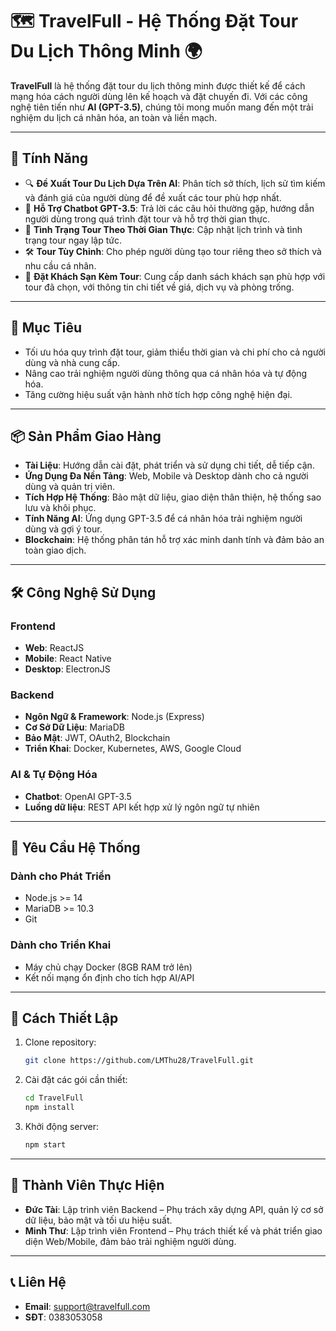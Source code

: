 
# 🗺️ TravelFull - Hệ Thống Đặt Tour Du Lịch Thông Minh 🌍

**TravelFull** là hệ thống đặt tour du lịch thông minh được thiết kế để cách mạng hóa cách người dùng lên kế hoạch và đặt chuyến đi. Với các công nghệ tiên tiến như **AI (GPT-3.5)**, chúng tôi mong muốn mang đến một trải nghiệm du lịch cá nhân hóa, an toàn và liền mạch.

---

## 🚀 Tính Năng

- 🔍 **Đề Xuất Tour Du Lịch Dựa Trên AI**: Phân tích sở thích, lịch sử tìm kiếm và đánh giá của người dùng để đề xuất các tour phù hợp nhất.
- 🤖 **Hỗ Trợ Chatbot GPT-3.5**: Trả lời các câu hỏi thường gặp, hướng dẫn người dùng trong quá trình đặt tour và hỗ trợ thời gian thực.
- 📅 **Tình Trạng Tour Theo Thời Gian Thực**: Cập nhật lịch trình và tình trạng tour ngay lập tức.
- 🛠️ **Tour Tùy Chỉnh**: Cho phép người dùng tạo tour riêng theo sở thích và nhu cầu cá nhân.
- 🏨 **Đặt Khách Sạn Kèm Tour**: Cung cấp danh sách khách sạn phù hợp với tour đã chọn, với thông tin chi tiết về giá, dịch vụ và phòng trống.

---

## 🎯 Mục Tiêu

- Tối ưu hóa quy trình đặt tour, giảm thiểu thời gian và chi phí cho cả người dùng và nhà cung cấp.
- Nâng cao trải nghiệm người dùng thông qua cá nhân hóa và tự động hóa.
- Tăng cường hiệu suất vận hành nhờ tích hợp công nghệ hiện đại.

---

## 📦 Sản Phẩm Giao Hàng

- **Tài Liệu**: Hướng dẫn cài đặt, phát triển và sử dụng chi tiết, dễ tiếp cận.
- **Ứng Dụng Đa Nền Tảng**: Web, Mobile và Desktop dành cho cả người dùng và quản trị viên.
- **Tích Hợp Hệ Thống**: Bảo mật dữ liệu, giao diện thân thiện, hệ thống sao lưu và khôi phục.
- **Tính Năng AI**: Ứng dụng GPT-3.5 để cá nhân hóa trải nghiệm người dùng và gợi ý tour.
- **Blockchain**: Hệ thống phân tán hỗ trợ xác minh danh tính và đảm bảo an toàn giao dịch.

---

## 🛠️ Công Nghệ Sử Dụng

### **Frontend**
- **Web**: ReactJS
- **Mobile**: React Native
- **Desktop**: ElectronJS

### **Backend**
- **Ngôn Ngữ & Framework**: Node.js (Express)
- **Cơ Sở Dữ Liệu**: MariaDB
- **Bảo Mật**: JWT, OAuth2, Blockchain
- **Triển Khai**: Docker, Kubernetes, AWS, Google Cloud

### **AI & Tự Động Hóa**
- **Chatbot**: OpenAI GPT-3.5
- **Luồng dữ liệu**: REST API kết hợp xử lý ngôn ngữ tự nhiên

---

## 🌟 Yêu Cầu Hệ Thống

### **Dành cho Phát Triển**
- Node.js >= 14
- MariaDB >= 10.3
- Git

### **Dành cho Triển Khai**
- Máy chủ chạy Docker (8GB RAM trở lên)
- Kết nối mạng ổn định cho tích hợp AI/API

---

## 📖 Cách Thiết Lập

1. Clone repository:
   ```bash
   git clone https://github.com/LMThu28/TravelFull.git
   ```
2. Cài đặt các gói cần thiết:
   ```bash
   cd TravelFull
   npm install
   ```
3. Khởi động server:
   ```bash
   npm start
   ```

---

## 👥 Thành Viên Thực Hiện

- **Đức Tài**: Lập trình viên Backend – Phụ trách xây dựng API, quản lý cơ sở dữ liệu, bảo mật và tối ưu hiệu suất.
- **Minh Thư**: Lập trình viên Frontend – Phụ trách thiết kế và phát triển giao diện Web/Mobile, đảm bảo trải nghiệm người dùng.

---

## 📞 Liên Hệ

- **Email**: support@travelfull.com  
- **SĐT**: 0383053058
